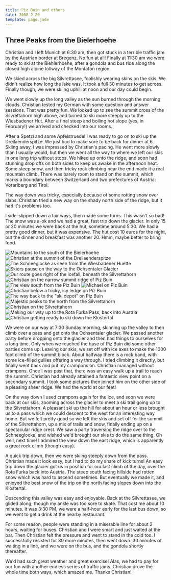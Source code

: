 ```yaml
---
title: Piz Buin and others
date: 2008-2-20
template: page.jade
---
```


Three Peaks from the Bielerhoehe
-------

Christian and I left Munich at 6:30 am, then got stuck in a terrible traffic
jam by the Austrian border at Bregenz. No fun at all! Finally at 11:30 am
we were ready to ski at the Biehlerhoehe, after a gondola and bus ride along
the closed high alpine tollway of the Montafon region.

We skied across the big Silvrettasee, foolishly wearing skins on the skis. We
didn't realize how long the lake was. It took a full 30 minutes to get across.
Finally though, we were skiing uphill at noon and our day could begin.

We went slowly up the long valley as the sun burned through the morning clouds.
Christian tested my German with some question and answer sessions. That was
pretty fun. We looked up to see the summit cross of the Silvrettahorn high
above, and turned to ski more steeply up to the Wiesbadener Hut. After a final
steep and boiling hot slope (yes, in February!) we arrived and checked into our
rooms.

After a Spetzi and some Apfelstruedel I was ready to go on to ski up the
Dreilaenderspitze. We just had to make sure to be back for dinner at 6. Skiing
away, I was impressed by Christian's pacing. He went more slowly than I
usually would, but then we went all the way to where we left our skis in one
long trip without stops. We hiked up onto the ridge, and soon had stunning
drop offs on both sides to keep us awake in the afternoon heat. Some steep
snow, and then tricky rock climbing near the end made it a real mountain climb.
There was barely room to stand on the summit, which marks a boundary between
Switzerland and two prefectures of Austria: Vorarlberg and Tirol.

The way down was tricky, especially because of some rotting snow over slabs.
Christian tried a new way on the shady north side of the ridge, but it had it's
problems too.
 
I side-slipped down a fair ways, then made some turns. This wasn't so bad! The
snow was a-ok and we had a great, fast trip down the glacier. In only 15 or 20
minutes we were back at the hut, sometime around 5:30. We had a pretty good
dinner, but it was expensive. The hut cost 10 euros for the night, but the
dinner and breakfast was another 20. Hmm, maybe better to bring food.

![Mountains to the south of the Bielerhoehe](images/pizbuin-1.jpg)
![Christian at the summit of the Dreilaenderspitze](images/pizbuin-2.jpg)
![The Schneeglocke as seen from the Wiesbadener Huette](images/pizbuin-3.jpg)
![Skiers pause on the way to the Ochsentaler Glacier](images/pizbuin-4.jpg)
![Our route goes right of the icefall, beneath the Silvrettahorn](images/pizbuin-5.jpg)
![Christian on the narrow summit ridge of Piz Buin](images/pizbuin-6.jpg)
![The view south from the Piz Buin](images/pizbuin-7.jpg)
![Michael on Piz Buin](images/pizbuin-8.jpg)
![Christian below a tricky, icy ledge on Piz Buin](images/pizbuin-9.jpg)
![The way back to the "ski depot" on Piz Buin](images/pizbuin-10.jpg)
![Majestic peaks to the north from the Silvrettahorn](images/pizbuin-11.jpg)
![Christian on the Silvrettahorn](images/pizbuin-12.jpg)
![Making our way up to the Rota Furka Pass, back into Austria](images/pizbuin-13.jpg)
![Christian getting ready to ski down the Klostertal](images/pizbuin-14.jpg)


We were on our way at 7:30 Sunday morning, skinning up the valley to then
climb over a pass and get onto the Ochsentaler glacier. We passed another
party before dropping onto the glacier and then had things to ourselves
for a long time. Only when we reached the base of Piz Buin did some other
parties come up. Leaving our skis, we set off with ice axes to make the 1000
foot climb of the summit block. About halfway there is a rock band, with
some ice-filled gullies offering a way through. I tried climbing it
directly, but finally went back and put my crampons on. Christian managed
without crampons. Once I was past that, there was an easy walk up a trail to
reach the summit. Christian had already attained a fantastic view point on a
secondary summit. I took some pictures then joined him on the other side of
a pleasing sheer ridge. We had the world at our feet!

On the way down I used crampons again for the ice, and soon we were back at
our skis, zooming across the glacier to meet a ski trail going up to the
Silvrettahorn. A pleasant ski up the hill for about an hour or less brought
us to a pass which we could descent to the west for an interesting way
home. But we felt pretty good so we left the skis and set off for the
summit of the Silvrettahorn, up a mix of trails and snow, finally ending up
on a spectacular ridge crest. We saw a party traversing the ridge over to
the Schneeglocke, and wished we'd brought our skis to do the same thing.
Oh well, next time! I admired the view down the east ridge, which is
apparently a great rock climb (though easy).

A quick trip down, then we were skiing steeply down from the pass. Christian
made it look easy, but I had to do my share of kick turns! An easy trip down
the glacier got us in position for our last climb of the day, over the Rota
Furka back into Austria. The steep south facing hillside had rotten snow
which was hard to ascend sometimes. But eventually we made it, and enjoyed
the best snow of the trip on the north facing slopes down into the Klostertal.

Descending this valley was easy and enjoyable. Back at the Silvrettasee, we
glided along, though my ankle was too sore to skate. That cost me about 10
minutes. It was 3:30 PM, we were a half-hour early for the last bus down,
so we went to get a drink at the nearby restaurant.

For some reason, people were standing in a miserable line for about 2 hours,
waiting for buses. Christian and I were smart and just waited at the bar.
Then Christian felt the pressure and went to stand in the cold too. I
successfully resisted for 30 more minutes, then went down. 30 minutes of
waiting in a line, and we were on the bus, and the gondola shortly thereafter.

We'd had such great weather and great exercise! Alas, we had to pay for our
fun with another endless series of traffic jams. Christian drove the whole
time both ways, which amazed me. Thanks Christian!

